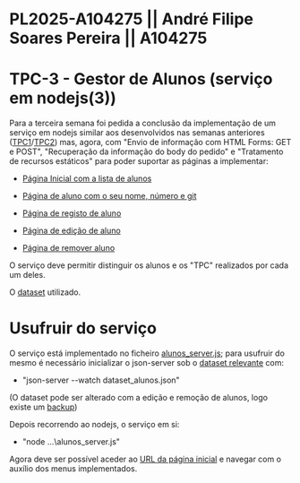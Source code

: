 # PL2025-A104275 ||  André Filipe Soares Pereira || A104275
# TPC-3 - Gestor de Alunos (serviço em nodejs(3))


Para a terceira semana foi pedida a conclusão da implementação de um serviço em nodejs similar aos desenvolvidos nas semanas anteriores ([TPC1](https://github.com/AndrePereira123/EngWeb2025-A104275/tree/main/TPC1)/[TPC2](https://github.com/AndrePereira123/EngWeb2025-A104275/tree/main/TPC2)) mas, agora, com "Envio de informação com HTML Forms: GET e POST", "Recuperação da informação do body do pedido" e 
"Tratamento de recursos estáticos" para poder suportar as páginas a implementar:

- [Página Inicial com a lista de alunos](https://andrepereira123.github.io/EngWeb2025-A104275/paginas_tpc3/pagina_inicial.html)

- [Página de aluno com o seu nome, número e git](https://andrepereira123.github.io/EngWeb2025-A104275/paginas_tpc3/pagina_aluno.html)

- [Página de registo de aluno](https://andrepereira123.github.io/EngWeb2025-A104275/paginas_tpc3/pagina_registo.html)

- [Página de edição de aluno](https://andrepereira123.github.io/EngWeb2025-A104275/paginas_tpc3/pagina_edicao.html)

- [Página de remover aluno](https://andrepereira123.github.io/EngWeb2025-A104275/paginas_tpc3/pagina_remocao.html)

O serviço deve permitir distinguir os alunos e os "TPC" realizados por cada um deles.

O [dataset](https://github.com/AndrePereira123/EngWeb2025-A104275/blob/main/TPC2/dataset.json) utilizado.


# Usufruir do serviço

O serviço está implementado no ficheiro [alunos_server.js](https://github.com/AndrePereira123/EngWeb2025-A104275/blob/main/TPC3/alunos_server.js); para usufruir do mesmo é necessário inicializar o json-server sob o [dataset relevante](https://github.com/AndrePereira123/EngWeb2025-A104275/blob/main/TPC3/dataset_alunos.json) com: 
 - "json-server --watch dataset_alunos.json" 

(O dataset pode ser alterado com a edição e remoção de alunos, logo existe um [backup](https://github.com/AndrePereira123/EngWeb2025-A104275/blob/main/TPC3/dataset_preservado)) 


Depois recorrendo ao nodejs, o serviço em si:
 - "node ...\alunos_server.js" 

Agora deve ser possível aceder ao [URL da página inicial](http://localhost:7777/) e navegar com o auxílio dos menus implementados.

